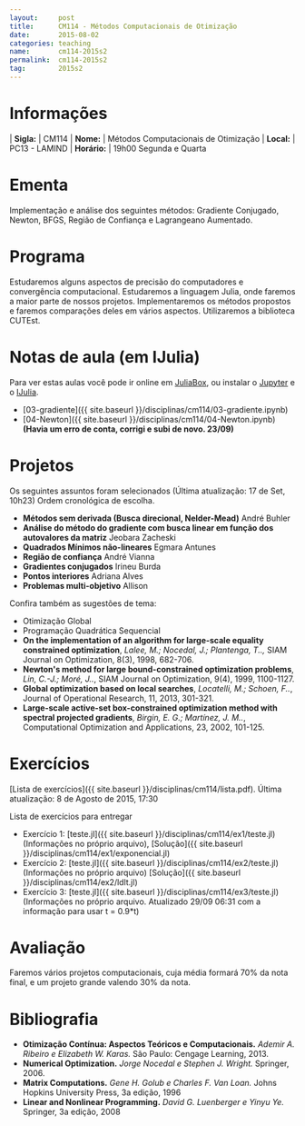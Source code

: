 ```yaml
---
layout:     post
title:      CM114 - Métodos Computacionais de Otimização
date:       2015-08-02
categories: teaching
name:       cm114-2015s2
permalink:  cm114-2015s2
tag:        2015s2
---
```


# Informações

  | **Sigla:**   | CM114
  | **Nome:**    | Métodos Computacionais de Otimização
  | **Local:**   | PC13 - LAMIND
  | **Horário:** | 19h00 Segunda e Quarta

# Ementa

Implementação e análise dos seguintes métodos: Gradiente Conjugado, Newton,
BFGS, Região de Confiança e Lagrangeano Aumentado.

# Programa

Estudaremos alguns aspectos de precisão do computadores e convergência
computacional.
Estudaremos a linguagem Julia, onde faremos a maior parte de nossos projetos.
Implementaremos os métodos propostos e faremos comparações deles em vários
aspectos.
Utilizaremos a biblioteca CUTEst.

# Notas de aula (em IJulia)

Para ver estas aulas você pode ir online em
[JuliaBox](https://www.juliabox.org),
ou instalar o [Jupyter](https://jupyter.org/) e o
[IJulia](https://github.com/JuliaLang/IJulia.jl).

  - [03-gradiente]({{ site.baseurl }}/disciplinas/cm114/03-gradiente.ipynb)
  - [04-Newton]({{ site.baseurl }}/disciplinas/cm114/04-Newton.ipynb)
    **(Havia um erro de conta, corrigi e subi de novo. 23/09)**

# Projetos

Os seguintes assuntos foram selecionados (Última atualização: 17 de Set, 10h23)
Ordem cronológica de escolha.

  - **Métodos sem derivada (Busca direcional, Nelder-Mead)**
    André Buhler
  - **Análise do método do gradiente com busca linear em função dos autovalores
    da matriz**
    Jeobara Zacheski
  - **Quadrados Mínimos não-lineares**
    Egmara Antunes
  - **Região de confiança**
    André Vianna
  - **Gradientes conjugados**
    Irineu Burda
  - **Pontos interiores**
    Adriana Alves
  - **Problemas multi-objetivo**
    Allison

Confira também as sugestões de tema:

  - Otimização Global
  - Programação Quadrática Sequencial
  - **On the implementation of an algorithm for large-scale equality constrained
    optimization**, _Lalee, M.; Nocedal, J.; Plantenga, T..,_ SIAM Journal on
    Optimization, 8(3), 1998, 682-706.
  - **Newton's method for large bound-constrained optimization problems**,
    _Lin, C.-J.; Moré, J.._,
    SIAM Journal on Optimization, 9(4), 1999, 1100-1127.
  - **Global optimization based on local searches**,
    _Locatelli, M.; Schoen, F.._,
    Journal of Operational Research, 11,
    2013, 301-321.
  - **Large-scale active-set box-constrained optimization method with spectral
    projected gradients**,
    _Birgin, E. G.; Martínez, J. M.._,
    Computational Optimization and Applications, 23,
    2002, 101-125.

# Exercícios

[Lista de exercícios]({{ site.baseurl }}/disciplinas/cm114/lista.pdf).
Última atualização: 8 de Agosto de 2015, 17:30

Lista de exercícios para entregar

  - Exercício 1: [teste.jl]({{ site.baseurl }}/disciplinas/cm114/ex1/teste.jl)
    (Informações no próprio arquivo),
    [Solução]({{ site.baseurl }}/disciplinas/cm114/ex1/exponencial.jl)
  - Exercício 2: [teste.jl]({{ site.baseurl }}/disciplinas/cm114/ex2/teste.jl)
    (Informações no próprio arquivo)
    [Solução]({{ site.baseurl }}/disciplinas/cm114/ex2/ldlt.jl)
  - Exercício 3: [teste.jl]({{ site.baseurl }}/disciplinas/cm114/ex3/teste.jl)
    (Informações no próprio arquivo. Atualizado 29/09 06:31 com a informação
    para usar t = 0.9*t)

# Avaliação

Faremos vários projetos computacionais, cuja média formará 70% da nota final,
e um projeto grande valendo 30% da nota.

# Bibliografia

  - **Otimização Contínua: Aspectos Teóricos e Computacionais.**
    *Ademir A. Ribeiro e Elizabeth W. Karas.*
    São Paulo: Cengage Learning,
    2013.
  - **Numerical Optimization.**
    *Jorge Nocedal e Stephen J. Wright.*
    Springer,
    2006.
  - **Matrix Computations.**
    *Gene H. Golub e Charles F. Van Loan.*
    Johns Hopkins University Press,
    3a edição,
    1996
  - **Linear and Nonlinear Programming.**
    *David G. Luenberger e Yinyu Ye.*
    Springer,
    3a edição,
    2008
